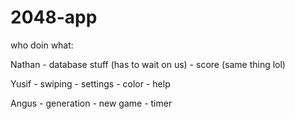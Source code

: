 # 2048-app

who doin what:

Nathan - database stuff (has to wait on us)
             - score (same thing lol)

Yusif  - swiping
          - settings
             - color
             - help

Angus - generation
              - new game
              - timer
